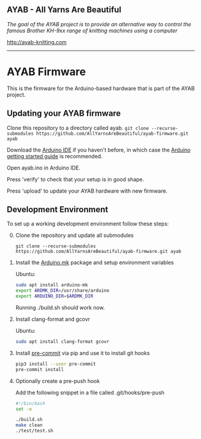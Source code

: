 ## AYAB - All Yarns Are Beautiful


_The goal of the AYAB project is to provide an alternative way to control the famous Brother KH-9xx range of knitting machines using a computer_

http://ayab-knitting.com


-----

# AYAB Firmware

This is the firmware for the Arduino-based hardware that is part of the AYAB project.

## Updating your AYAB firmware

Clone this repository to a directory called ayab.
`git clone --recurse-submodules https://github.com/AllYarnsAreBeautiful/ayab-firmware.git ayab`

Download the [Arduino IDE](https://www.arduino.cc/en/Main/Software) if you haven't before,
in which case the [Arduino getting started guide](https://www.arduino.cc/en/Guide/ArduinoUno) is recommended.

Open ayab.ino in Arduino IDE.

Press 'verify' to check that your setup is in good shape.

Press 'upload' to update your AYAB hardware with new firmware.

## Development Environment

To set up a working development environment follow these steps:

 0. Clone the repository and update all submodules

    `git clone --recurse-submodules https://github.com/AllYarnsAreBeautiful/ayab-firmware.git ayab`

 1. Install the [Arduino.mk](https://github.com/sudar/Arduino-Makefile) package and setup environment variables

    Ubuntu:
    ```bash
    sudo apt install arduino-mk
    export ARDMK_DIR=/usr/share/arduino
    export ARDUINO_DIR=$ARDMK_DIR
    ```
    Running ./build.sh should work now.

 2. Install clang-format and gcovr

    Ubuntu:
    ```bash
    sudo apt install clang-format gcovr
    ```

 3. Install [pre-commit](https://pre-commit.com/) via pip and use it to install git hooks

    ```bash
    pip3 install --user pre-commit
    pre-commit install
    ```

 4. Optionally create a pre-push hook

    Add the following snippet in a file called .git/hooks/pre-push
    ```bash
    #!/bin/bash
    set -e

    ./build.sh
    make clean
    ./test/test.sh
    ```

